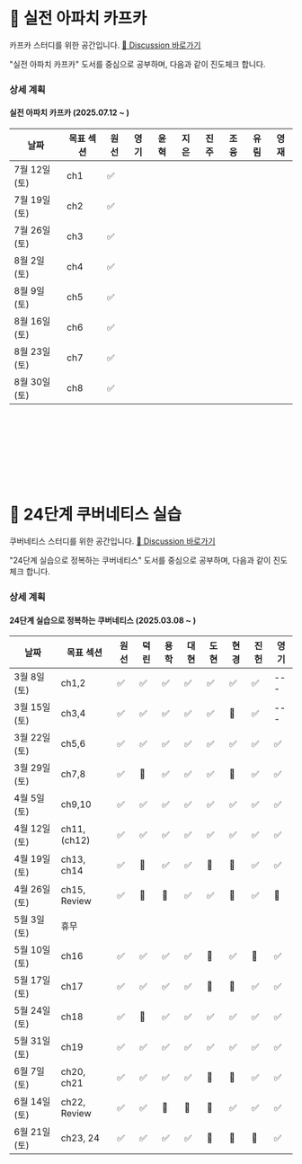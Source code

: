 # 🌱 실전 아파치 카프카

카프카 스터디를 위한 공간입니다. [📒 Discussion 바로가기](https://github.com/studykuberstep24/studykafka/discussions)  

"실전 아파치 카프카" 도서를 중심으로 공부하며, 다음과 같이 진도체크 합니다.

### 상세 계획
    
#### 실전 아파치 카프카 (2025.07.12 ~ )
| 날짜 | 목표 섹션 | 원선 | 영기 | 윤혁 | 지은 | 진주 | 조융 | 유림 | 영재 |
| --- | ------- | --- | --- | ---| ---|---- | ----| -----|-----|
| 7월 12일(토) | ch1 |✅||||||||
| 7월 19일(토) | ch2 |✅||||||||
| 7월 26일(토) | ch3 |✅||||||||
| 8월 2일(토)  | ch4 |✅||||||||
| 8월 9일(토)  | ch5 |✅||||||||
| 8월 16일(토)  | ch6 |✅||||||||
| 8월 23일(토)  | ch7 |✅||||||||
| 8월 30일(토)  | ch8 |✅||||||||

<br/>
<br/><br/><br/><br/><br/><br/>

















# 

# 🌱 24단계 쿠버네티스 실습

쿠버네티스 스터디를 위한 공간입니다. [📒 Discussion 바로가기](https://github.com/studykuberstep24/studykuberstep24/discussions)  

"24단계 실습으로 정복하는 쿠버네티스" 도서를 중심으로 공부하며, 다음과 같이 진도체크 합니다.

### 상세 계획
    
#### 24단계 실습으로 정복하는 쿠버네티스 (2025.03.08 ~ )
| 날짜 | 목표 섹션 | 원선 | 덕린 | 용학 | 대현 | 도현 | 현경 | 진헌 | 영기 |
| --- | ------- | --- | --- | ---| ---|---- | ----| -----|-----|
| 3월 8일(토) | ch1,2 |  ✅   | ✅   | ✅   |  ✅  |  ✅   |  ✅  |  ✅  | ---  |
| 3월 15일(토) | ch3,4 |  ✅  | ✅ | ✅  | ✅ | ✅ | 🔺 | ✅ | --- |
| 3월 22일(토) | ch5,6 |  ✅   | ✅    | ✅   |  ✅    |  ✅    |  ✅    |  ✅  | ✅  |
| 3월 29일(토) | ch7,8 |   ✅  |  🔺  | ✅  |  ✅   | ✅   |  🔺   |  ✅  |  ✅  |
| 4월 5일(토) | ch9,10 | ✅  |  ✅  | ✅  |   ✅  |  ✅   |  ✅   |  ✅ |  ✅  |
| 4월 12일(토) | ch11, (ch12) | ✅| ✅ | ✅  | ✅ |✅ |✅ |✅ |✅ |
| 4월 19일(토) | ch13, ch14 |✅ | 🔺 | ✅ | ✅ | 🔺 | 🔺|  ✅ | ✅ |
| 4월 26일(토) | ch15, Review | ✅ | 🔺 | 🔺 | ✅ | ✅ | 🔺 | ✅ | 🔺 |
| 5월 3일(토) | 휴무  |       |    |   |     |     |     |       |     |
| 5월 10일(토) | ch16  | ✅ | ✅ | ✅ | ✅ | 🔺 | ✅ | 🔺 | ✅ |
| 5월 17일(토) | ch17  | ✅ | ✅ | ✅ | ✅ |🔺|🔺| ✅ | ✅ |
| 5월 24일(토) | ch18 |✅|🔺|✅|✅|✅|✅|✅|✅|
| 5월 31일(토) | ch19 |✅|✅|✅|✅|✅|✅|✅|✅|
| 6월 7일(토) | ch20, ch21 |✅|✅|✅|✅|🔺|🔺|✅|✅|
| 6월 14일(토) | ch22, Review |✅|✅| 🔺  |   🔺  |🔺     |✅|✅|✅|
| 6월 21일(토) | ch23, 24 |✅|✅|✅|✅|🔺|🔺|🔺|✅|




